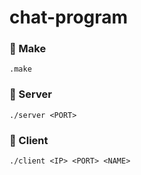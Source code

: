 # chat-program
### 🧸 Make
```.make```

### 🧸 Server
```./server <PORT>```

### 🧸 Client
```./client <IP> <PORT> <NAME>```
